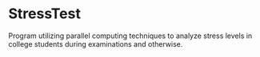 # StressTest
Program utilizing parallel computing techniques to analyze stress levels in college students during examinations and otherwise.
